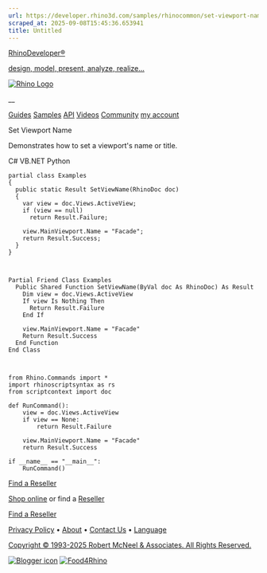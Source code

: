 ```yaml
---
url: https://developer.rhino3d.com/samples/rhinocommon/set-viewport-name/
scraped_at: 2025-09-08T15:45:36.653941
title: Untitled
---
```


[RhinoDeveloper®](/)

[design, model, present, analyze, realize...](/)

[![Rhino Logo](https://developer.rhino3d.com/images/rhinodevlogo.png)](/)

__

[Guides](https://developer.rhino3d.com/guides)
[Samples](https://developer.rhino3d.com/samples)
[API](https://developer.rhino3d.com/api)
[Videos](https://developer.rhino3d.com/videos)
[Community](https://discourse.mcneel.com/c/rhino-developer) [my account
](https://www.rhino3d.com/my-account/ "Manage your account, licenses, and
teams")

Set Viewport Name

Demonstrates how to set a viewport's name or title.

C# VB.NET Python

    
    
    partial class Examples
    {
      public static Result SetViewName(RhinoDoc doc)
      {
        var view = doc.Views.ActiveView;
        if (view == null)
          return Result.Failure;
    
        view.MainViewport.Name = "Facade";
        return Result.Success;
      }
    }
    
    
    
    Partial Friend Class Examples
      Public Shared Function SetViewName(ByVal doc As RhinoDoc) As Result
    	Dim view = doc.Views.ActiveView
    	If view Is Nothing Then
    	  Return Result.Failure
    	End If
    
    	view.MainViewport.Name = "Facade"
    	Return Result.Success
      End Function
    End Class
    
    
    
    from Rhino.Commands import *
    import rhinoscriptsyntax as rs
    from scriptcontext import doc
    
    def RunCommand():
        view = doc.Views.ActiveView
        if view == None:
            return Result.Failure
    
        view.MainViewport.Name = "Facade"
        return Result.Success
    
    if __name__ == "__main__":
        RunCommand()
    

  

[Find a Reseller](https://www.rhino3d.com/sales)

[Shop online](https://www.rhino3d.com/store) or find a
[Reseller](https://www.rhino3d.com/sales)

[Find a Reseller](https://www.rhino3d.com/sales)

[Privacy Policy](https://www.rhino3d.com/privacy) •
[About](https://www.rhino3d.com/mcneel/about) • [Contact
Us](https://www.rhino3d.com/mcneel/contact) • [
Language](https://www.rhino3d.com/language "Change to a different region or
language")

[Copyright © 1993-2025 Robert McNeel & Associates. All Rights
Reserved.](https://www.rhino3d.com/mcneel/about)

[](https://www.facebook.com/McNeelRhinoceros/)
[](https://twitter.com/bobmcneel) [](https://www.linkedin.com/groups/75313/)
[](https://www.youtube.com/user/RhinoGuide/videos) [](https://vimeo.com/rhino)
[![Blogger
icon](https://developer.rhino3d.com/images/blogger.svg)](http://blog.rhino3d.com/)
[![Food4Rhino](https://developer.rhino3d.com/images/f4r_icon_01.svg)](https://www.food4rhino.com)

